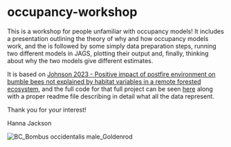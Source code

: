 # occupancy-workshop

This is a workshop for people unfamiliar with occupancy models! 
It includes a presentation outlining the theory of why and how occupancy models work, and the is followed by some simply data preparation steps, running two different models in JAGS, plotting their output and, finally, thinking about why the two models give different estimates. 

It is based on [Johnson 2023 - Positive impact of postfire environment on bumble bees not explained by habitat variables in a remote forested ecosystem](https://onlinelibrary.wiley.com/doi/full/10.1002/ece3.9743), and the full code for that full project can be seen [here](https://github.com/Hanna-Jackson/bumble_bee_habitat) along with a proper readme file describing in detail what all the data represent.

Thank you for your interest!

Hanna Jackson 

![BC_Bombus occidentalis male_Goldenrod](https://github.com/Hanna-Jackson/bumble-bee-climate/assets/71409828/988e7d0b-cf03-4afc-a4e3-a34cb0fe88c0)
